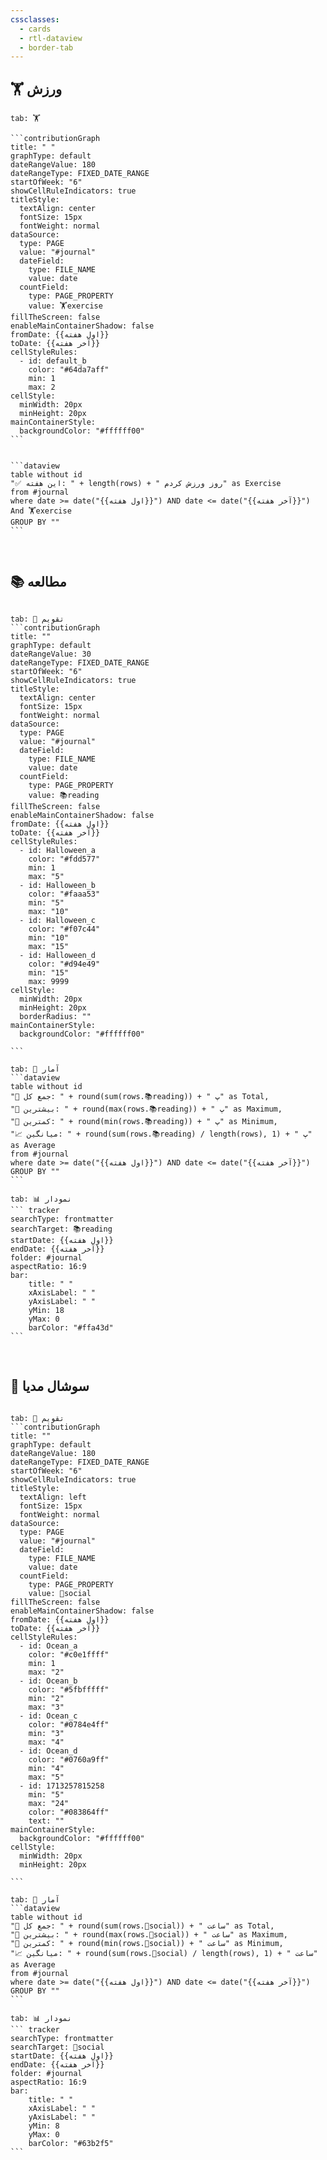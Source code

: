 ```yaml
---
cssclasses:
  - cards
  - rtl-dataview
  - border-tab
---
```


## 🏋️ ورزش

````tabs
tab: 🏋️

```contributionGraph
title: " "
graphType: default
dateRangeValue: 180
dateRangeType: FIXED_DATE_RANGE
startOfWeek: "6"
showCellRuleIndicators: true
titleStyle:
  textAlign: center
  fontSize: 15px
  fontWeight: normal
dataSource:
  type: PAGE
  value: "#journal"
  dateField:
    type: FILE_NAME
    value: date
  countField:
    type: PAGE_PROPERTY
    value: 🏋️exercise
fillTheScreen: false
enableMainContainerShadow: false
fromDate: {{اول هفته}}
toDate: {{آخر هفته}}
cellStyleRules:
  - id: default_b
    color: "#64da7aff"
    min: 1
    max: 2
cellStyle:
  minWidth: 20px
  minHeight: 20px
mainContainerStyle:
  backgroundColor: "#ffffff00"
```


```dataview
table without id
"✅ این هفته: " + length(rows) + " روز ورزش کردم" as Exercise
from #journal
where date >= date("{{اول هفته}}") AND date <= date("{{آخر هفته}}") And 🏋️exercise
GROUP BY ""
```

````

‌
## 📚 مطالعه

````tabs

tab: 📅 تقویم
```contributionGraph
title: ""
graphType: default
dateRangeValue: 30
dateRangeType: FIXED_DATE_RANGE
startOfWeek: "6"
showCellRuleIndicators: true
titleStyle:
  textAlign: center
  fontSize: 15px
  fontWeight: normal
dataSource:
  type: PAGE
  value: "#journal"
  dateField:
    type: FILE_NAME
    value: date
  countField:
    type: PAGE_PROPERTY
    value: 📚reading
fillTheScreen: false
enableMainContainerShadow: false
fromDate: {{اول هفته}}
toDate: {{آخر هفته}}
cellStyleRules:
  - id: Halloween_a
    color: "#fdd577"
    min: 1
    max: "5"
  - id: Halloween_b
    color: "#faaa53"
    min: "5"
    max: "10"
  - id: Halloween_c
    color: "#f07c44"
    min: "10"
    max: "15"
  - id: Halloween_d
    color: "#d94e49"
    min: "15"
    max: 9999
cellStyle:
  minWidth: 20px
  minHeight: 20px
  borderRadius: ""
mainContainerStyle:
  backgroundColor: "#ffffff00"

```

tab: 🧮 آمار
```dataview
table without id
"🔘 جمع کل: " + round(sum(rows.📚reading)) + " پ" as Total,
"🔺 بیشترین: " + round(max(rows.📚reading)) + " پ" as Maximum,
"🔻 کمترین: " + round(min(rows.📚reading)) + " پ" as Minimum,
"📈 میانگین: " + round(sum(rows.📚reading) / length(rows), 1) + " پ" as Average
from #journal
where date >= date("{{اول هفته}}") AND date <= date("{{آخر هفته}}")
GROUP BY ""
```

tab: 📊 نمودار
``` tracker
searchType: frontmatter
searchTarget: 📚reading
startDate: {{اول هفته}}
endDate: {{آخر هفته}}
folder: #journal
aspectRatio: 16:9
bar:
    title: " "
    xAxisLabel: " "
    yAxisLabel: " "
	yMin: 18
	yMax: 0
	barColor: "#ffa43d"
```
````

‌
## 📱 سوشال مدیا

````tabs

tab: 📅 تقویم
```contributionGraph
title: ""
graphType: default
dateRangeValue: 180
dateRangeType: FIXED_DATE_RANGE
startOfWeek: "6"
showCellRuleIndicators: true
titleStyle:
  textAlign: left
  fontSize: 15px
  fontWeight: normal
dataSource:
  type: PAGE
  value: "#journal"
  dateField:
    type: FILE_NAME
    value: date
  countField:
    type: PAGE_PROPERTY
    value: 📱social
fillTheScreen: false
enableMainContainerShadow: false
fromDate: {{اول هفته}}
toDate: {{آخر هفته}}
cellStyleRules:
  - id: Ocean_a
    color: "#c0e1ffff"
    min: 1
    max: "2"
  - id: Ocean_b
    color: "#5fbfffff"
    min: "2"
    max: "3"
  - id: Ocean_c
    color: "#0784e4ff"
    min: "3"
    max: "4"
  - id: Ocean_d
    color: "#0760a9ff"
    min: "4"
    max: "5"
  - id: 1713257815258
    min: "5"
    max: "24"
    color: "#083864ff"
    text: ""
mainContainerStyle:
  backgroundColor: "#ffffff00"
cellStyle:
  minWidth: 20px
  minHeight: 20px

```

tab: 🧮 آمار
```dataview
table without id
"🔘 جمع کل: " + round(sum(rows.📱social)) + " ساعت" as Total,
"🔺 بیشترین: " + round(max(rows.📱social)) + " ساعت" as Maximum,
"🔻 کمترین: " + round(min(rows.📱social)) + " ساعت" as Minimum,
"📈 میانگین: " + round(sum(rows.📱social) / length(rows), 1) + " ساعت" as Average
from #journal
where date >= date("{{اول هفته}}") AND date <= date("{{آخر هفته}}")
GROUP BY ""
```

tab: 📊 نمودار
``` tracker
searchType: frontmatter
searchTarget: 📱social
startDate: {{اول هفته}}
endDate: {{آخر هفته}}
folder: #journal
aspectRatio: 16:9
bar:
    title: " "
    xAxisLabel: " "
    yAxisLabel: " "
	yMin: 8
	yMax: 0
	barColor: "#63b2f5"
```
````



